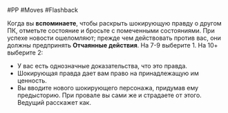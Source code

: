 #PP #Moves #Flashback

Когда вы **вспоминаете**, чтобы раскрыть шокирующую правду о другом ПК, отметьте состояние и бросьте с помеченными состояниями. При успехе новости ошеломляют; прежде чем действовать против вас, они должны предпринять **Отчаянные действия**. На 7-9 выберите 1. На 10+ выберите 2:
- У вас есть однозначные доказательства, что это правда. 
- Шокирующая правда дает вам право на принадлежащую им ценность. 
- Вы вводите нового шокирующего персонажа, придумав ему предысторию. 
При провале вы сами же и страдаете от этого. 
Ведущий расскажет как.